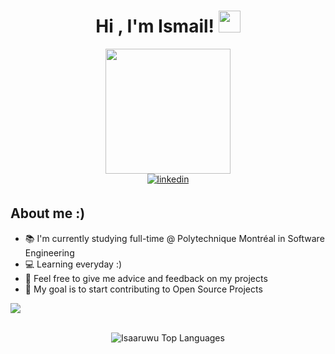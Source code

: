 <h1 align="center"><b>Hi , I'm Ismail! </b><img src="https://media.giphy.com/media/hvRJCLFzcasrR4ia7z/giphy.gif" width="35"></h1>

<div align="center">
 <img src='https://user-images.githubusercontent.com/5713670/87202985-820dcb80-c2b6-11ea-9f56-7ec461c497c3.gif' width='200"'>
 <br>
 <a href="https://www.linkedin.com/in/ismail-aarab-25b2061b0/" target="_blank">
 <img src=https://img.shields.io/badge/linkedin-%2300acee.svg?color=405DE6&style=for-the-badge&logo=linkedin&logoColor=white alt=linkedin style="margin-bottom: 5px;" />
 </a>
</div>

## About me :)
- :books: I'm currently studying full-time @ Polytechnique Montréal in Software Engineering 
- :computer: Learning everyday :)
- :revolving_hearts: Feel free to give me advice and feedback on my projects 
- :star2: My goal is to start contributing to Open Source Projects

<img src="https://user-images.githubusercontent.com/73097560/115834477-dbab4500-a447-11eb-908a-139a6edaec5c.gif"><br><br>

<div align="center">
 <img src="https://github-readme-stats.vercel.app/api/top-langs/?username=isaaruwu&layout=compact&theme=dark&bg_color=0A0A0A" alt="Isaaruwu Top Languages"/>
<br>
 <br>
</div>
<!--img align="center" src="https://github-readme-stats.vercel.app/api?username=isaaruwu&include_all_commits=true&count_private=true&show_icons=true&line_height=30&title_color=CDB4DB&icon_color=CDB4DB&text_color=D3D3D3&bg_color=0A0A0A" alt="Isaaruwu Github Stats"-->
